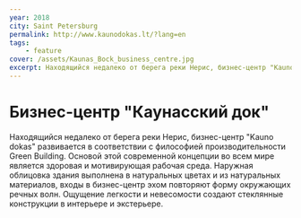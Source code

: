 ```yaml
---
year: 2018
city: Saint Petersburg
permalink: http://www.kaunodokas.lt/?lang=en
tags:
    - feature
cover: /assets/Kaunas_Вock_business_centre.jpg
excerpt: Находящийся недалеко от берега реки Нерис, бизнес-центр "Kauno dokas" полностью построен в соответствии с философией производительности Green Building. 
---
```


# Бизнес-центр "Каунасский док" 

Находящийся недалеко от берега реки Нерис, бизнес-центр "Kauno dokas" развивается в соответствии с философией производительности Green Building. Основой этой современной концепции во всем мире является здоровая и мотивирующая рабочая среда. Наружная облицовка здания выполнена в натуральных цветах и из натуральных материалов, входы в бизнес-центр эхом повторяют форму окружающих речных волн. Ощущение легкости и невесомости создают стеклянные конструкции в интерьере и экстерьере.
